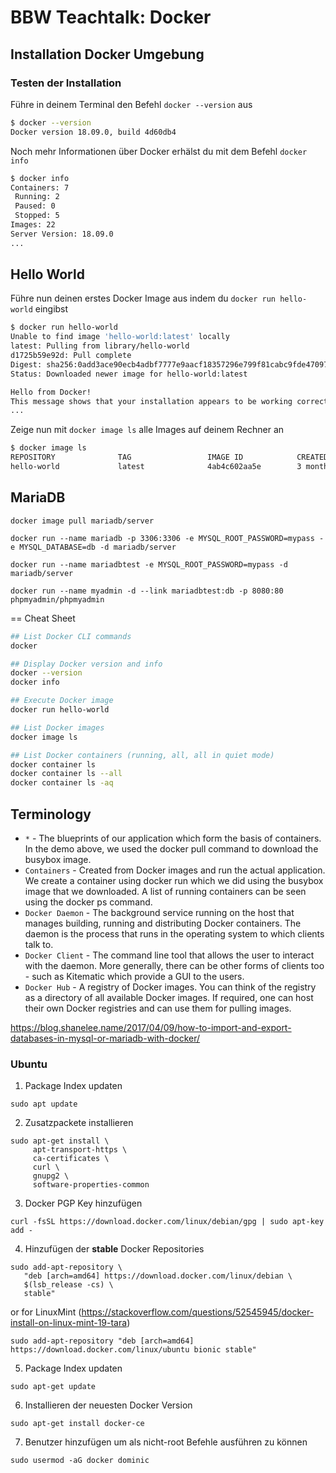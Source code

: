 # BBW Teachtalk: Docker

## Installation Docker Umgebung



### Testen der Installation
Führe in deinem Terminal den Befehl `docker --version` aus
```sh
$ docker --version
Docker version 18.09.0, build 4d60db4
```

Noch mehr Informationen über Docker erhälst du mit dem Befehl `docker info`
```bash
$ docker info
Containers: 7
 Running: 2
 Paused: 0
 Stopped: 5
Images: 22
Server Version: 18.09.0
...
```

## Hello World
Führe nun deinen erstes Docker Image aus indem du `docker run hello-world` eingibst
```bash
$ docker run hello-world
Unable to find image 'hello-world:latest' locally
latest: Pulling from library/hello-world
d1725b59e92d: Pull complete
Digest: sha256:0add3ace90ecb4adbf7777e9aacf18357296e799f81cabc9fde470971e499788
Status: Downloaded newer image for hello-world:latest

Hello from Docker!
This message shows that your installation appears to be working correctly.
...
```

Zeige nun mit `docker image ls` alle Images auf deinem Rechner an

```sh
$ docker image ls
REPOSITORY              TAG                 IMAGE ID            CREATED             SIZE
hello-world             latest              4ab4c602aa5e        3 months ago        1.84kB
```

## MariaDB
`docker image pull mariadb/server`

`docker run --name mariadb -p 3306:3306 -e MYSQL_ROOT_PASSWORD=mypass -e MYSQL_DATABASE=db -d mariadb/server`

`docker run --name mariadbtest -e MYSQL_ROOT_PASSWORD=mypass -d mariadb/server`

`docker run --name myadmin -d --link mariadbtest:db -p 8080:80 phpmyadmin/phpmyadmin`

== Cheat Sheet
```bash
## List Docker CLI commands
docker

## Display Docker version and info
docker --version
docker info

## Execute Docker image
docker run hello-world

## List Docker images
docker image ls

## List Docker containers (running, all, all in quiet mode)
docker container ls
docker container ls --all
docker container ls -aq
```

## Terminology

* `*` - The blueprints of our application which form the basis of containers. In the demo above, we used the docker pull command to download the busybox image.
* `Containers` - Created from Docker images and run the actual application. We create a container using docker run which we did using the busybox image that we downloaded. A list of running containers can be seen using the docker ps command.
* `Docker Daemon` - The background service running on the host that manages building, running and distributing Docker containers. The daemon is the process that runs in the operating system to which clients talk to.
* `Docker Client` - The command line tool that allows the user to interact with the daemon. More generally, there can be other forms of clients too - such as Kitematic which provide a GUI to the users.
* `Docker Hub` - A registry of Docker images. You can think of the registry as a directory of all available Docker images. If required, one can host their own Docker registries and can use them for pulling images.


https://blog.shanelee.name/2017/04/09/how-to-import-and-export-databases-in-mysql-or-mariadb-with-docker/

### Ubuntu
1. Package Index updaten
```
sudo apt update
```
2. Zusatzpackete installieren
```
sudo apt-get install \
     apt-transport-https \
     ca-certificates \
     curl \
     gnupg2 \
     software-properties-common
```
3. Docker PGP Key hinzufügen
```
curl -fsSL https://download.docker.com/linux/debian/gpg | sudo apt-key add -
```
4. Hinzufügen der **stable** Docker Repositories
```
sudo add-apt-repository \
   "deb [arch=amd64] https://download.docker.com/linux/debian \
   $(lsb_release -cs) \
   stable"
```
or for LinuxMint (https://stackoverflow.com/questions/52545945/docker-install-on-linux-mint-19-tara)
```
sudo add-apt-repository "deb [arch=amd64] https://download.docker.com/linux/ubuntu bionic stable"
```
5. Package Index updaten
```
sudo apt-get update
```
6. Installieren der neuesten Docker Version
```
sudo apt-get install docker-ce
```
7. Benutzer hinzufügen um als nicht-root Befehle ausführen zu können
```
sudo usermod -aG docker dominic
```
